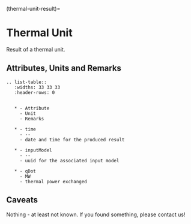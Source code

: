 (thermal-unit-result)=

# Thermal Unit

Result of a thermal unit.

## Attributes, Units and Remarks

```{eval-rst}
.. list-table::
   :widths: 33 33 33
   :header-rows: 0


   * - Attribute
     - Unit
     - Remarks

   * - time
     - --
     - date and time for the produced result

   * - inputModel
     - --
     - uuid for the associated input model

   * - qDot
     - MW
     - thermal power exchanged

```

## Caveats

Nothing - at least not known.
If you found something, please contact us!
